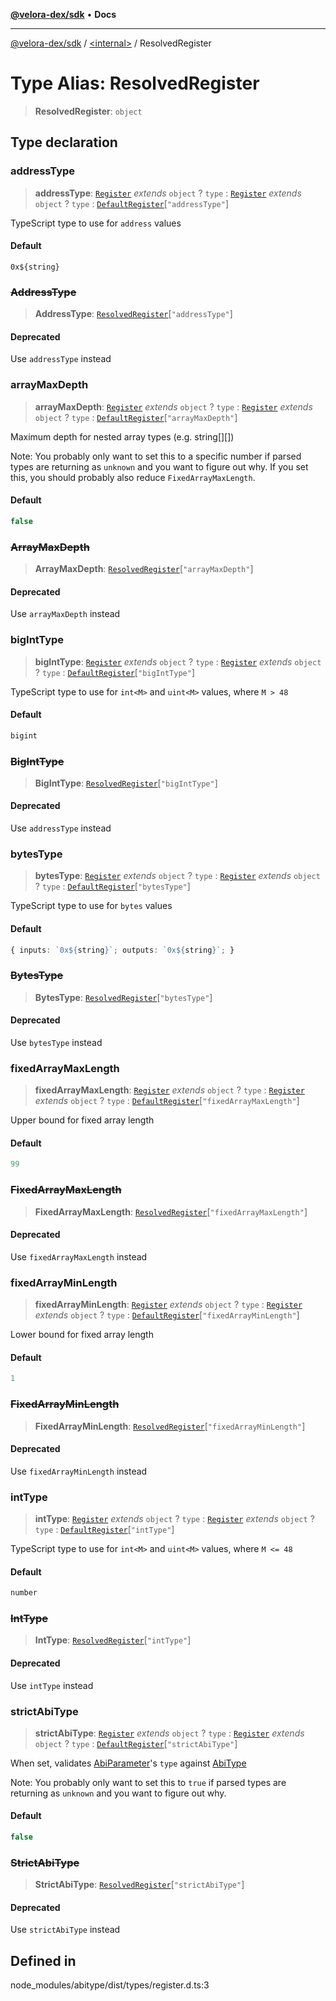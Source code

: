 [**@velora-dex/sdk**](../../README.md) • **Docs**

***

[@velora-dex/sdk](../../globals.md) / [\<internal\>](../README.md) / ResolvedRegister

# Type Alias: ResolvedRegister

> **ResolvedRegister**: `object`

## Type declaration

### addressType

> **addressType**: [`Register`](../interfaces/Register.md) *extends* `object` ? `type` : [`Register`](../interfaces/Register.md) *extends* `object` ? `type` : [`DefaultRegister`](DefaultRegister.md)\[`"addressType"`\]

TypeScript type to use for `address` values

#### Default

`0x${string}`

### ~~AddressType~~

> **AddressType**: [`ResolvedRegister`](ResolvedRegister.md)\[`"addressType"`\]

#### Deprecated

Use `addressType` instead

### arrayMaxDepth

> **arrayMaxDepth**: [`Register`](../interfaces/Register.md) *extends* `object` ? `type` : [`Register`](../interfaces/Register.md) *extends* `object` ? `type` : [`DefaultRegister`](DefaultRegister.md)\[`"arrayMaxDepth"`\]

Maximum depth for nested array types (e.g. string[][])

Note: You probably only want to set this to a specific number if parsed types are returning as `unknown`
and you want to figure out why. If you set this, you should probably also reduce `FixedArrayMaxLength`.

#### Default

```ts
false
```

### ~~ArrayMaxDepth~~

> **ArrayMaxDepth**: [`ResolvedRegister`](ResolvedRegister.md)\[`"arrayMaxDepth"`\]

#### Deprecated

Use `arrayMaxDepth` instead

### bigIntType

> **bigIntType**: [`Register`](../interfaces/Register.md) *extends* `object` ? `type` : [`Register`](../interfaces/Register.md) *extends* `object` ? `type` : [`DefaultRegister`](DefaultRegister.md)\[`"bigIntType"`\]

TypeScript type to use for `int<M>` and `uint<M>` values, where `M > 48`

#### Default

```ts
bigint
```

### ~~BigIntType~~

> **BigIntType**: [`ResolvedRegister`](ResolvedRegister.md)\[`"bigIntType"`\]

#### Deprecated

Use `addressType` instead

### bytesType

> **bytesType**: [`Register`](../interfaces/Register.md) *extends* `object` ? `type` : [`Register`](../interfaces/Register.md) *extends* `object` ? `type` : [`DefaultRegister`](DefaultRegister.md)\[`"bytesType"`\]

TypeScript type to use for `bytes` values

#### Default

```ts
{ inputs: `0x${string}`; outputs: `0x${string}`; }
```

### ~~BytesType~~

> **BytesType**: [`ResolvedRegister`](ResolvedRegister.md)\[`"bytesType"`\]

#### Deprecated

Use `bytesType` instead

### fixedArrayMaxLength

> **fixedArrayMaxLength**: [`Register`](../interfaces/Register.md) *extends* `object` ? `type` : [`Register`](../interfaces/Register.md) *extends* `object` ? `type` : [`DefaultRegister`](DefaultRegister.md)\[`"fixedArrayMaxLength"`\]

Upper bound for fixed array length

#### Default

```ts
99
```

### ~~FixedArrayMaxLength~~

> **FixedArrayMaxLength**: [`ResolvedRegister`](ResolvedRegister.md)\[`"fixedArrayMaxLength"`\]

#### Deprecated

Use `fixedArrayMaxLength` instead

### fixedArrayMinLength

> **fixedArrayMinLength**: [`Register`](../interfaces/Register.md) *extends* `object` ? `type` : [`Register`](../interfaces/Register.md) *extends* `object` ? `type` : [`DefaultRegister`](DefaultRegister.md)\[`"fixedArrayMinLength"`\]

Lower bound for fixed array length

#### Default

```ts
1
```

### ~~FixedArrayMinLength~~

> **FixedArrayMinLength**: [`ResolvedRegister`](ResolvedRegister.md)\[`"fixedArrayMinLength"`\]

#### Deprecated

Use `fixedArrayMinLength` instead

### intType

> **intType**: [`Register`](../interfaces/Register.md) *extends* `object` ? `type` : [`Register`](../interfaces/Register.md) *extends* `object` ? `type` : [`DefaultRegister`](DefaultRegister.md)\[`"intType"`\]

TypeScript type to use for `int<M>` and `uint<M>` values, where `M <= 48`

#### Default

```ts
number
```

### ~~IntType~~

> **IntType**: [`ResolvedRegister`](ResolvedRegister.md)\[`"intType"`\]

#### Deprecated

Use `intType` instead

### strictAbiType

> **strictAbiType**: [`Register`](../interfaces/Register.md) *extends* `object` ? `type` : [`Register`](../interfaces/Register.md) *extends* `object` ? `type` : [`DefaultRegister`](DefaultRegister.md)\[`"strictAbiType"`\]

When set, validates [AbiParameter](../namespaces/home_velenir-gnx570_Projects_Paraswap_paraswap-sdk_node_modules_web3-types_lib_commonjs_index/type-aliases/AbiParameter.md)'s `type` against [AbiType](AbiType.md)

Note: You probably only want to set this to `true` if parsed types are returning as `unknown`
and you want to figure out why.

#### Default

```ts
false
```

### ~~StrictAbiType~~

> **StrictAbiType**: [`ResolvedRegister`](ResolvedRegister.md)\[`"strictAbiType"`\]

#### Deprecated

Use `strictAbiType` instead

## Defined in

node\_modules/abitype/dist/types/register.d.ts:3
